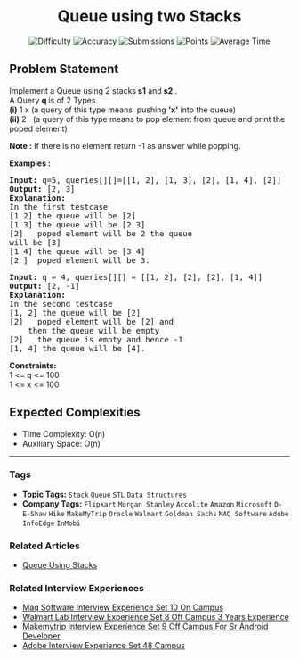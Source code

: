 <h1 align="center">Queue using two Stacks</h1>

<p align="center">
  <img alt="Difficulty" title="Difficulty" src="https://custom-icon-badges.demolab.com/badge/Difficulty: Easy-1F222E?style=for-the-badge&logoColor=white&logo=fire"/>
  <img alt="Accuracy" title="Accuracy" src="https://custom-icon-badges.demolab.com/badge/Accuracy: 58.89%25-1F222E?style=for-the-badge&logoColor=white&logo=target"/>
  <img alt="Submissions" title="Submissions" src="https://custom-icon-badges.demolab.com/badge/Submissions: 140K+-1F222E?style=for-the-badge&logoColor=white&logo=repo"/>
  <img alt="Points" title="Points" src="https://custom-icon-badges.demolab.com/badge/Points: 2-1F222E?style=for-the-badge&logoColor=white&logo=award"/>
  <img alt="Average Time" title="Average Time" src="https://custom-icon-badges.demolab.com/badge/Average%20Time: N/A-1F222E?style=for-the-badge&logoColor=white&logo=clock"/>
</p>

## Problem Statement

Implement a Queue using 2 stacks<b> s1</b> and<b> s2</b> .<br>A Query <b>q </b>is of 2 Types<br><b>(i)</b> 1 x (a query of this type means  pushing <b>'x'</b> into the queue)<br><b>(ii)</b> 2   (a query of this type means to pop element from queue and print the poped element)

<b>Note :</b> If there is no element return -1 as answer while popping.

<b>Examples :</b>

<pre><b>Input: </b>q=5, queries[][]=[[1, 2], [1, 3], [2], [1, 4], [2]]
<b>Output: </b>[2, 3]<b><br></b><b>Explanation: 
</b>In the first testcase
[1 2] the queue will be [2]
[1 3] the queue will be [2 3]
[2]   poped element will be 2 the queue 
will be [3]
[1 4] the queue will be [3 4]
[2 ]  poped element will be 3.
</pre>

<pre><b>Input: </b>q = 4, queries[][] = [[1, 2], [2], [2], [1, 4]]
<b>Output: </b>[2, -1]
<b>Explanation: 
</b>In the second testcase 
[1, 2] the queue will be [2]
[2]   poped element will be [2] and 
    then the queue will be empty
[2]   the queue is empty and hence -1
[1, 4] the queue will be [4].</pre>

<b>Constraints:</b><br>1 <=<b> </b>q <= 100<br>1 <= x <= 100

## Expected Complexities
- Time Complexity: O(n)
- Auxiliary Space: O(n)

<hr>

### Tags
- **Topic Tags:** `Stack` `Queue` `STL` `Data Structures`
- **Company Tags:** `Flipkart` `Morgan Stanley` `Accolite` `Amazon` `Microsoft` `D-E-Shaw` `Hike` `MakeMyTrip` `Oracle` `Walmart` `Goldman Sachs` `MAQ Software` `Adobe` `InfoEdge` `InMobi`

### Related Articles
- [Queue Using Stacks](https://www.geeksforgeeks.org/queue-using-stacks/)

### Related Interview Experiences
- [Maq Software Interview Experience Set 10 On Campus](https://www.geeksforgeeks.org/maq-software-interview-experience-set-10-on-campus/)
- [Walmart Lab Interview Experience Set 8 Off Campus 3 Years Experience](https://www.geeksforgeeks.org/walmart-lab-interview-experience-set-8-off-campus-3-years-experience/)
- [Makemytrip Interview Experience Set 9 Off Campus For Sr Android Developer](https://www.geeksforgeeks.org/makemytrip-interview-experience-set-9-off-campus-for-sr-android-developer/)
- [Adobe Interview Experience Set 48 Campus](https://www.geeksforgeeks.org/adobe-interview-experience-set-48-campus/)
